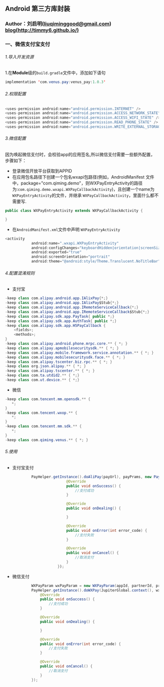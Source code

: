 ## Android  第三方库封装
### Author：刘启明(liuqiminggood@gmail.com) [blog(http://timmy6.github.io/)](http://timmy6.github.io/)

### 一、微信支付宝支付
###### 1.导入开发资源
1.在**Module**级的`build.gradle`文件中，添加如下语句
```java
implementation 'com.venus.pay:venus_pay:1.0.3'
```

###### 2.权限配置
```java
<uses-permission android:name="android.permission.INTERNET" />
<uses-permission android:name="android.permission.ACCESS_NETWORK_STATE" />
<uses-permission android:name="android.permission.ACCESS_WIFI_STATE" />
<uses-permission android:name="android.permission.READ_PHONE_STATE" />
<uses-permission android:name="android.permission.WRITE_EXTERNAL_STORAGE" />
```

###### 3.微信配置
因为唤起微信支付时，会校验app的应用签名,所以微信支付需要一些额外配置，步骤如下：
- 登录微信开放平台获取到APPID
- 在应用包名路径下创建一个包名wxapi包路径(例如，AndroidManifest 文件中，package="com.qiming.demo"，则WXPayEntryActivity的路径为:`com.qiming.demo.wxapi.WXPayCallbackActivity`)，且创建一个name为`WXPayEntryActivity`的文件，并继承 `WXPayCallbackActivity`，里面什么都不需要写.
```java
public class WXPayEntryActivity extends WXPayCallbackActivity {

}
```
- 在`AndroidManifest.xml`文件中声明 `WXPayEntryActivity`
```java
<activity
            android:name=".wxapi.WXPayEntryActivity"
            android:configChanges="keyboardHidden|orientation|screenSize"
            android:exported="true"
            android:screenOrientation="portrait"
            android:theme="@android:style/Theme.Translucent.NoTitleBar" />
```

###### 4.配置混淆规则
- 支付宝
```java
-keep class com.alipay.android.app.IAlixPay{*;}
-keep class com.alipay.android.app.IAlixPay$Stub{*;}
-keep class com.alipay.android.app.IRemoteServiceCallback{*;}
-keep class com.alipay.android.app.IRemoteServiceCallback$Stub{*;}
-keep class com.alipay.sdk.app.PayTask{ public *;}
-keep class com.alipay.sdk.app.AuthTask{ public *;}
-keep class com.alipay.sdk.app.H5PayCallback {
    <fields>;
    <methods>;
}
-keep class com.alipay.android.phone.mrpc.core.** { *; }
-keep class com.alipay.apmobilesecuritysdk.** { *; }
-keep class com.alipay.mobile.framework.service.annotation.** { *; }
-keep class com.alipay.mobilesecuritysdk.face.** { *; }
-keep class com.alipay.tscenter.biz.rpc.** { *; }
-keep class org.json.alipay.** { *; }
-keep class com.alipay.tscenter.** { *; }
-keep class com.ta.utdid2.** { *;}
-keep class com.ut.device.** { *;}
```

- 微信
```java
-keep class com.tencent.mm.opensdk.** {
   *;
}
-keep class com.tencent.wxop.** {
   *;
}
-keep class com.tencent.mm.sdk.** {
   *;
}
-keep class com.qiming.venus.** { *; }
```

###### 5.使用
- 支付宝支付
```java
			PayHelper.getInstance().doAliPay(payUrl), payPrams, new PayResultCallBack() {
			                @Override
			                public void onSuccess() {
			                	//支付成功
			                }

			                @Override
			                public void onDealing() {

			                }

			                @Override
			                public void onError(int error_code) {
			                	//支付失败
			                }

			                @Override
			                public void onCancel() {
			                	//取消支付
			                }
			            });
```

- 微信支付
```java
            WXPayParam wxPayParam = new WXPayParam(appId, partnerId, prepayId, packageValue, nonceStr, timeStamp, sign);
            PayHelper.getInstance().doWXPay(JupiterGlobal.context(), wxPayParam, new PayResultCallBack() {
                @Override
                public void onSuccess() {
                	//支付成功
                }

                @Override
                public void onDealing() {

                }

                @Override
                public void onError(int error_code) {
                	//支付失败
                }

                @Override
                public void onCancel() {
                	//取消支付
                }
            });
```
